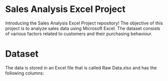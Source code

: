 # Sales Analysis Excel Project
Introducing the Sales Analysis Excel Project repository! The objective of this project is to analyze sales data using Microsoft Excel. The dataset consists of various factors related to customers and their purchasing behaviour.
# Dataset
The data is stored in an Excel file that is called Raw Data.xlsx and has the following columns:
